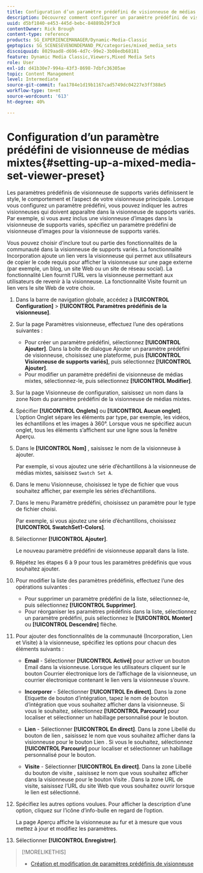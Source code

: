 ```yaml
---
title: Configuration d’un paramètre prédéfini de visionneuse de médias mixtes
description: Découvrez comment configurer un paramètre prédéfini de visionneuse de médias mixtes dans Adobe Dynamic Media Classic.
uuid: d5bf1840-e453-445d-bebc-84889b29f3c8
contentOwner: Rick Brough
content-type: reference
products: SG_EXPERIENCEMANAGER/Dynamic-Media-Classic
geptopics: SG_SCENESEVENONDEMAND_PK/categories/mixed_media_sets
discoiquuid: 8029aad8-d696-4d7c-99e2-3b08edb68181
feature: Dynamic Media Classic,Viewers,Mixed Media Sets
role: User
exl-id: d41b30e7-994a-43f3-8698-7dbfc36305ae
topic: Content Management
level: Intermediate
source-git-commit: faa1784e1d19b1167cad5749dc04227e3ff388e5
workflow-type: tm+mt
source-wordcount: '613'
ht-degree: 40%

---
```


# Configuration d’un paramètre prédéfini de visionneuse de médias mixtes{#setting-up-a-mixed-media-set-viewer-preset}

Les paramètres prédéfinis de visionneuse de supports variés définissent le style, le comportement et l’aspect de votre visionneuse principale. Lorsque vous configurez un paramètre prédéfini, vous pouvez indiquer les autres visionneuses qui doivent apparaître dans la visionneuse de supports variés. Par exemple, si vous avez inclus une visionneuse d’images dans la visionneuse de supports variés, spécifiez un paramètre prédéfini de visionneuse d’images pour la visionneuse de supports variés.

Vous pouvez choisir d’inclure tout ou partie des fonctionnalités de la communauté dans la visionneuse de supports variés. La fonctionnalité Incorporation ajoute un lien vers la visionneuse qui permet aux utilisateurs de copier le code requis pour afficher la visionneuse sur une page externe (par exemple, un blog, un site Web ou un site de réseau social). La fonctionnalité Lien fournit l’URL vers la visionneuse permettant aux utilisateurs de revenir à la visionneuse. La fonctionnalité Visite fournit un lien vers le site Web de votre choix.

1. Dans la barre de navigation globale, accédez à **[!UICONTROL Configuration]** > **[!UICONTROL Paramètres prédéfinis de la visionneuse]**.
1. Sur la page Paramètres visionneuse, effectuez l’une des opérations suivantes :

   * Pour créer un paramètre prédéfini, sélectionnez **[!UICONTROL Ajouter]**. Dans la boîte de dialogue Ajouter un paramètre prédéfini de visionneuse, choisissez une plateforme, puis **[!UICONTROL Visionneuse de supports variés]**, puis sélectionnez **[!UICONTROL Ajouter]**.
   * Pour modifier un paramètre prédéfini de visionneuse de médias mixtes, sélectionnez-le, puis sélectionnez **[!UICONTROL Modifier]**.

1. Sur la page Visionneuse de configuration, saisissez un nom dans la zone Nom du paramètre prédéfini de la visionneuse de médias mixtes.
1. Spécifier **[!UICONTROL Onglets]** ou **[!UICONTROL Aucun onglet]**. L’option Onglet sépare les éléments par type, par exemple, les vidéos, les échantillons et les images à 360°. Lorsque vous ne spécifiez aucun onglet, tous les éléments s’affichent sur une ligne sous la fenêtre Aperçu.
1. Dans le **[!UICONTROL Nom]** , saisissez le nom de la visionneuse à ajouter.

   Par exemple, si vous ajoutez une série d’échantillons à la visionneuse de médias mixtes, saisissez `Swatch Set A`.

1. Dans le menu Visionneuse, choisissez le type de fichier que vous souhaitez afficher, par exemple les séries d’échantillons.
1. Dans le menu Paramètre prédéfini, choisissez un paramètre pour le type de fichier choisi.

   Par exemple, si vous ajoutez une série d’échantillons, choisissez **[!UICONTROL SwatchSet1-Colors]**.

1. Sélectionner **[!UICONTROL Ajouter]**.

   Le nouveau paramètre prédéfini de visionneuse apparaît dans la liste.

1. Répétez les étapes 6 à 9 pour tous les paramètres prédéfinis que vous souhaitez ajouter.
1. Pour modifier la liste des paramètres prédéfinis, effectuez l’une des opérations suivantes :

   * Pour supprimer un paramètre prédéfini de la liste, sélectionnez-le, puis sélectionnez **[!UICONTROL Supprimer]**.
   * Pour réorganiser les paramètres prédéfinis dans la liste, sélectionnez un paramètre prédéfini, puis sélectionnez le **[!UICONTROL Monter]** ou **[!UICONTROL Descendre]** flèche.

1. Pour ajouter des fonctionnalités de la communauté (Incorporation, Lien et Visite) à la visionneuse, spécifiez les options pour chacun des éléments suivants :

   * **Email** - Sélectionner **[!UICONTROL Activé]** pour activer un bouton Email dans la visionneuse. Lorsque les utilisateurs cliquent sur le bouton Courrier électronique lors de l’affichage de la visionneuse, un courrier électronique contenant le lien vers la visionneuse s’ouvre.

   * **Incorporer** - Sélectionner **[!UICONTROL En direct]**. Dans la zone Etiquette de bouton d’intégration, tapez le nom de bouton d’intégration que vous souhaitez afficher dans la visionneuse. Si vous le souhaitez, sélectionnez **[!UICONTROL Parcourir]** pour localiser et sélectionner un habillage personnalisé pour le bouton.

   * **Lien** - Sélectionner **[!UICONTROL En direct]**. Dans la zone Libellé du bouton de lien , saisissez le nom que vous souhaitez afficher dans la visionneuse pour le bouton Lien . Si vous le souhaitez, sélectionnez **[!UICONTROL Parcourir]** pour localiser et sélectionner un habillage personnalisé pour le bouton.

   * **Visite** - Sélectionner **[!UICONTROL En direct]**. Dans la zone Libellé du bouton de visite , saisissez le nom que vous souhaitez afficher dans la visionneuse pour le bouton Visite . Dans la zone URL de visite, saisissez l’URL du site Web que vous souhaitez ouvrir lorsque le lien est sélectionné.

1. Spécifiez les autres options voulues. Pour afficher la description d’une option, cliquez sur l’icône d’info-bulle en regard de l’option.

   La page Aperçu affiche la visionneuse au fur et à mesure que vous mettez à jour et modifiez les paramètres.

1. Sélectionner **[!UICONTROL Enregistrer]**.

>[!MORELIKETHIS]
>
>* [Création et modification de paramètres prédéfinis de visionneuse](application-setup.md#adding_and_editing_viewer_presets)
